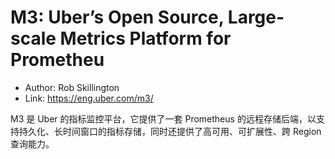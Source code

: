 # M3: Uber’s Open Source, Large-scale Metrics Platform for Prometheu

* Author: Rob Skillington
* Link: https://eng.uber.com/m3/

M3 是 Uber 的指标监控平台，它提供了一套 Prometheus 的远程存储后端，以支持持久化、长时间窗口的指标存储，同时还提供了高可用、可扩展性、跨 Region 查询能力。

